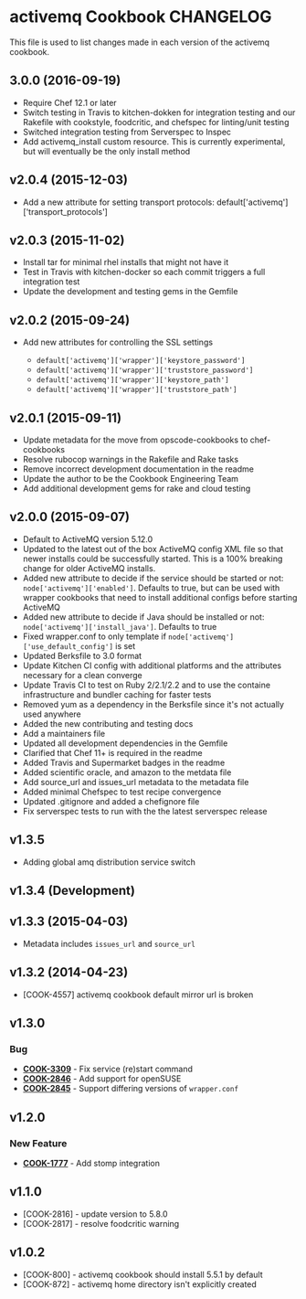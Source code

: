 # activemq Cookbook CHANGELOG

This file is used to list changes made in each version of the activemq cookbook.

## 3.0.0 (2016-09-19)

- Require Chef 12.1 or later
- Switch testing in Travis to kitchen-dokken for integration testing and our Rakefile with cookstyle, foodcritic, and chefspec for linting/unit testing
- Switched integration testing from Serverspec to Inspec
- Add activemq_install custom resource. This is currently experimental, but will eventually be the only install method

## v2.0.4 (2015-12-03)

- Add a new attribute for setting transport protocols: default['activemq']['transport_protocols']

## v2.0.3 (2015-11-02)

- Install tar for minimal rhel installs that might not have it
- Test in Travis with kitchen-docker so each commit triggers a full integration test
- Update the development and testing gems in the Gemfile

## v2.0.2 (2015-09-24)

- Add new attributes for controlling the SSL settings

  - `default['activemq']['wrapper']['keystore_password']`
  - `default['activemq']['wrapper']['truststore_password']`
  - `default['activemq']['wrapper']['keystore_path']`
  - `default['activemq']['wrapper']['truststore_path']`

## v2.0.1 (2015-09-11)

- Update metadata for the move from opscode-cookbooks to chef-cookbooks
- Resolve rubocop warnings in the Rakefile and Rake tasks
- Remove incorrect development documentation in the readme
- Update the author to be the Cookbook Engineering Team
- Add additional development gems for rake and cloud testing

## v2.0.0 (2015-09-07)

- Default to ActiveMQ version 5.12.0
- Updated to the latest out of the box ActiveMQ config XML file so that newer installs could be successfully started. This is a 100% breaking change for older ActiveMQ installs.
- Added new attribute to decide if the service should be started or not: `node['activemq']['enabled']`. Defaults to true, but can be used with wrapper cookbooks that need to install additional configs before starting ActiveMQ
- Added new attribute to decide if Java should be installed or not: `node['activemq']['install_java']`. Defaults to true
- Fixed wrapper.conf to only template if `node['activemq']['use_default_config']` is set
- Updated Berksfile to 3.0 format
- Update Kitchen CI config with additional platforms and the attributes necessary for a clean converge
- Update Travis CI to test on Ruby 2/2.1/2.2 and to use the containe infrastructure and bundler caching for faster tests
- Removed yum as a dependency in the Berksfile since it's not actually used anywhere
- Added the new contributing and testing docs
- Add a maintainers file
- Updated all development dependencies in the Gemfile
- Clarified that Chef 11+ is required in the readme
- Added Travis and Supermarket badges in the readme
- Added scientific oracle, and amazon to the metdata file
- Add source_url and issues_url metadata to the metadata file
- Added minimal Chefspec to test recipe convergence
- Updated .gitignore and added a chefignore file
- Fix serverspec tests to run with the the latest serverspec release

## v1.3.5

- Adding global amq distribution service switch

## v1.3.4 (Development)

## v1.3.3 (2015-04-03)

- Metadata includes `issues_url` and `source_url`

## v1.3.2 (2014-04-23)

- [COOK-4557] activemq cookbook default mirror url is broken

## v1.3.0

### Bug

- **[COOK-3309](https://tickets.opscode.com/browse/COOK-3309)** - Fix service (re)start command
- **[COOK-2846](https://tickets.opscode.com/browse/COOK-2846)** - Add support for openSUSE
- **[COOK-2845](https://tickets.opscode.com/browse/COOK-2845)** - Support differing versions of `wrapper.conf`

## v1.2.0

### New Feature

- **[COOK-1777](https://tickets.opscode.com/browse/COOK-1777)** - Add stomp integration

## v1.1.0

- [COOK-2816] - update version to 5.8.0
- [COOK-2817] - resolve foodcritic warning

## v1.0.2

- [COOK-800] - activemq cookbook should install 5.5.1 by default
- [COOK-872] - activemq home directory isn't explicitly created
